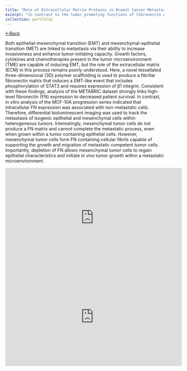 ```yaml
---
title: "Role of Extracellular Matrix Proteins in Breast Cancer Metastasis"
excerpt: "In contrast to the tumor promoting functions of fibronectin within the ECM, our data suggest that autocrine fibronectin production inhibits the metastatic potential of mesenchymal tumor cells. <br/> <br/><img src='/images/Port_1.png'>"
collection: portfolio
---
```

<a href="https://aparna014.github.io/portfolio/">&larr;Back</a>

Both epithelial-mesenchymal transition (EMT) and mesenchymal-epithelial transition (MET) are linked to metastasis via their ability to increase invasiveness and enhance tumor-initiating capacity. Growth factors, cytokines and chemotherapies present in the tumor microenvironment (TME) are capable of inducing EMT, but the role of the extracellular matrix (ECM) in this process remains poorly understood. Here, a novel tessellated three-dimensional (3D) polymer scaffolding is used to produce a fibrillar fibronectin matrix that induces a EMT-like event that includes phosphorylation of STAT3 and requires expression of β1 integrin. Consistent with these findings, analysis of the METABRIC dataset strongly links high-level fibronectin (FN) expression to decreased patient survival. In contrast, in vitro analysis of the MCF-10A progression series indicated that intracellular FN expression was associated with non-metastatic cells. Therefore, differential bioluminescent imaging was used to track the metastasis of isogenic epithelial and mesenchymal cells within heterogeneous tumors. Interestingly, mesenchymal tumor cells do not produce a FN matrix and cannot complete the metastatic process, even when grown within a tumor containing epithelial cells. However, mesenchymal tumor cells form FN containing cellular fibrils capable of supporting the growth and migration of metastatic competent tumor cells. Importantly, depletion of FN allows mesenchymal tumor cells to regain epithelial characteristics and initiate in vivo tumor growth within a metastatic microenvironment. 


<iframe width="560" height="315" src="https://www.youtube.com/embed/jEgJw-FlDuI" frameborder="0" allowfullscreen></iframe>
<br>
<iframe width="560" height="315" src="https://www.youtube.com/embed/OtePIRw5Tjc" frameborder="0" allowfullscreen></iframe>
